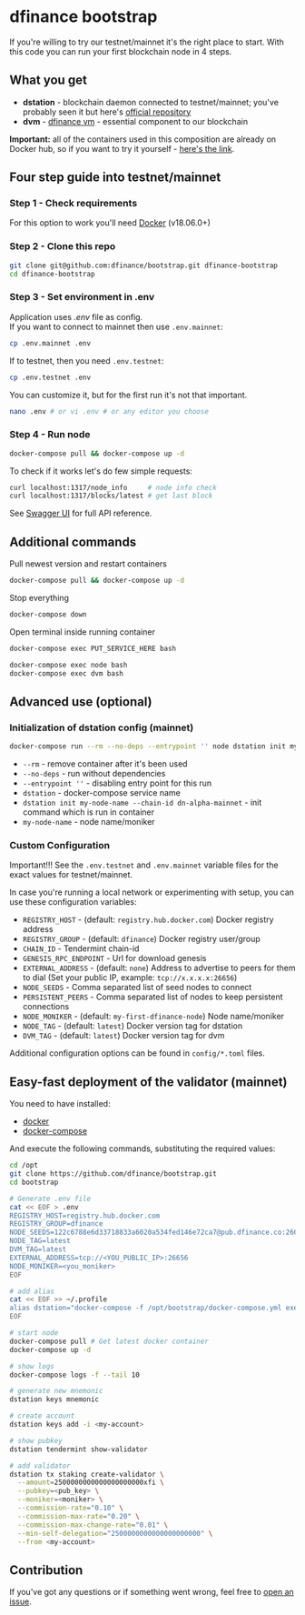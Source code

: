 # dfinance bootstrap

If you're willing to try our testnet/mainnet it's the right place to start. With this code you can run your first blockchain node in 4 steps.

## What you get

- **dstation** - blockchain daemon connected to testnet/mainnet; you've probably seen it but here's [official repository](https://github.com/dfinance/dstation)
- **dvm** - [dfinance vm](https://github.com/dfinance/dvm) - essential component to our blockchain

**Important:** all of the containers used in this composition are already on Docker hub, so if you want to try it yourself - [here's the link](https://hub.docker.com/u/dfinance).

## Four step guide into testnet/mainnet

### Step 1 - Check requirements

For this option to work you'll need [Docker](https://www.docker.com/products/docker-desktop) (v18.06.0+)

### Step 2 - Clone this repo

```bash
git clone git@github.com:dfinance/bootstrap.git dfinance-bootstrap
cd dfinance-bootstrap
```

### Step 3 - Set environment in .env

Application uses *.env* file as config.  
If you want to connect to mainnet then use `.env.mainnet`:
```bash
cp .env.mainnet .env
```
If to testnet, then you need `.env.testnet`:
```bash
cp .env.testnet .env
```
You can customize it, but for the first run it's not that important.
```bash
nano .env # or vi .env # or any editor you choose
```

### Step 4 - Run node

```bash
docker-compose pull && docker-compose up -d
```

To check if it works let's do few simple requests:

```bash
curl localhost:1317/node_info     # node info check
curl localhost:1317/blocks/latest # get last block
```

See [Swagger UI](https://swagger.dfinance.co) for full API reference.

## Additional commands

Pull newest version and restart containers

```bash
docker-compose pull && docker-compose up -d
```

Stop everything

```bash
docker-compose down
```

Open terminal inside running container

```bash
docker-compose exec PUT_SERVICE_HERE bash

docker-compose exec node bash
docker-compose exec dvm bash
```

## Advanced use (optional)

### Initialization of dstation config (mainnet)

```sh
docker-compose run --rm --no-deps --entrypoint '' node dstation init my-node-name --chain-id dn-alpha-mainnet
```

- `--rm` - remove container after it's been used
- `--no-deps` - run without dependencies
- `--entrypoint ''` - disabling entry point for this run
- `dstation` - docker-compose service name
- `dstation init my-node-name --chain-id dn-alpha-mainnet` - init command which is run in container
- `my-node-name` - node name/moniker

### Custom Configuration
Important!!! See the `.env.testnet` and `.env.mainnet` variable files for the exact values for testnet/mainnet.  

In case you're running a local network or experimenting with setup, you can use these configuration variables:

- `REGISTRY_HOST` - (default: `registry.hub.docker.com`) Docker registry address
- `REGISTRY_GROUP` - (default: `dfinance`) Docker registry user/group
- `CHAIN_ID` - Tendermint chain-id
- `GENESIS_RPC_ENDPOINT` - Url for download genesis
- `EXTERNAL_ADDRESS` - (default: `none`) Address to advertise to peers for them to dial (Set your public IP, example: `tcp://x.x.x.x:26656`)
- `NODE_SEEDS` - Comma separated list of seed nodes to connect
- `PERSISTENT_PEERS` - Comma separated list of nodes to keep persistent connections
- `NODE_MONIKER` - (default: `my-first-dfinance-node`) Node name/moniker
- `NODE_TAG` - (default: `latest`)  Docker version tag for dstation
- `DVM_TAG` - (default: `latest`) Docker version tag for dvm

Additional configuration options can be found in `config/*.toml` files.

## Easy-fast deployment of the validator (mainnet)
You need to have installed:
- [docker](https://docs.docker.com/engine/install/)
- [docker-compose](https://docs.docker.com/compose/install/)

And execute the following commands, substituting the required values:

```sh
cd /opt
git clone https://github.com/dfinance/bootstrap.git
cd bootstrap

# Generate .env file
cat << EOF > .env
REGISTRY_HOST=registry.hub.docker.com
REGISTRY_GROUP=dfinance
NODE_SEEDS=122c6788e6d33718833a6020a534fed146e72ca7@pub.dfinance.co:26656,e12f9bdb7d4490b00743017807327f6172c98b32@pub2.dfinance.co:26656
NODE_TAG=latest
DVM_TAG=latest
EXTERNAL_ADDRESS=tcp://<YOU_PUBLIC_IP>:26656
NODE_MONIKER=<you_moniker>
EOF

# add alias
cat << EOF >> ~/.profile
alias dstation="docker-compose -f /opt/bootstrap/docker-compose.yml exec node dstation"
EOF

# start node
docker-compose pull	# Get latest docker container
docker-compose up -d

# show logs
docker-compose logs -f --tail 10

# generate new mnemonic
dstation keys mnemonic

# create account
dstation keys add -i <my-account>

# show pubkey
dstation tendermint show-validator

# add validator
dstation tx staking create-validator \
  --amount=2500000000000000000000xfi \
  --pubkey=<pub_key> \
  --moniker=<moniker> \
  --commission-rate="0.10" \
  --commission-max-rate="0.20" \
  --commission-max-change-rate="0.01" \
  --min-self-delegation="2500000000000000000000" \
  --from <my-account>
```

## Contribution

If you've got any questions or if something went wrong, feel free to [open an issue](https://github.com/dfinance/bootstrap/issues/new).

